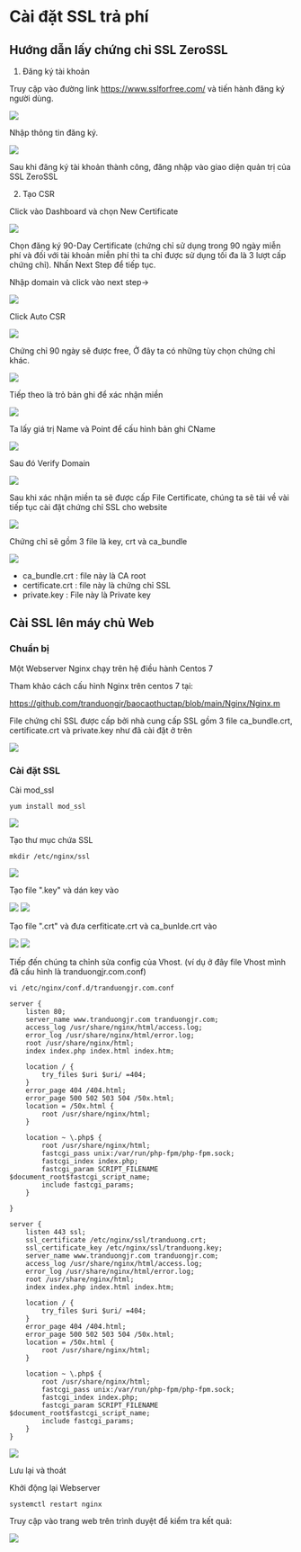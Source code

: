 # Cài đặt SSL trả phí

## Hướng dẫn lấy chứng chỉ SSL ZeroSSL

1. Đăng ký tài khoản

Truy cập vào đường link https://www.sslforfree.com/ và tiến hành đăng ký người dùng.

<img src="img/14.png">

Nhập thông tin đăng ký.

<img src="img/15.png">

Sau khi đăng ký tài khoản thành công, đăng nhập vào giao diện quản trị của SSL ZeroSSL

2. Tạo CSR

Click vào Dashboard và chọn New Certificate

<img src="img/16.png">

Chọn đăng ký 90-Day Certificate (chứng chỉ sử dụng trong 90 ngày miễn phí và đối với tài khoản miễn phí thì ta chỉ được sử dụng tối đa là 3 lượt cấp chứng chỉ). Nhấn Next Step để tiếp tục.

Nhập domain và click vào next step->

<img src="img/17.png">

Click Auto CSR

<img src="img/18.png">

Chứng chỉ 90 ngày sẽ được free, Ở đây ta có những tùy chọn chứng chỉ khác.

<img src="img/19.png">

Tiếp theo là trỏ bản ghi để xác nhận miền

<img src="img/20.png">

Ta lấy giá trị Name và Point để cấu hình bản ghi CName

<img src="img/21.png">

Sau đó Verify Domain

<img src="img/22.png">

Sau khi xác nhận miền ta sẽ được cấp File Certificate, chúng ta sẽ tải về vài tiếp tục cài đặt chứng chỉ SSL cho website

<img src="img/33.png">

Chứng chỉ sẽ gồm 3 file là key, crt và ca_bundle

<img src="img/24.png">

- ca_bundle.crt : file này là CA root
- certificate.crt : file này là chứng chỉ SSL
- private.key : File này là Private key

## Cài SSL lên máy chủ Web

### Chuẩn bị 

Một Webserver Nginx chạy trên hệ điều hành Centos 7

Tham khảo cách cấu hình Nginx trên centos 7 tại:

https://github.com/tranduongjr/baocaothuctap/blob/main/Nginx/Nginx.m

File chứng chỉ SSL được cấp bởi nhà cung cấp SSL gồm 3 file ca_bundle.crt, certificate.crt và private.key như đã cài đặt ở trên

<img src="img/24.png">

### Cài đặt SSL

Cài mod_ssl

```
yum install mod_ssl
```

<img src="img/25.png">

Tạo thư mục chứa SSL

```
mkdir /etc/nginx/ssl
```

<img src="img/26.png">

Tạo file ".key" và dán key vào

<img src="img/27.png">

<img src="img/28.png">

Tạo file ".crt" và đưa  cerfiticate.crt và ca_bunlde.crt vào

<img src="img/29.png">

<img src="img/30.png">

Tiếp đến chúng ta chỉnh sửa config của Vhost. (ví dụ ở đây file Vhost mình đã cấu hình là tranduongjr.com.conf)

```
vi /etc/nginx/conf.d/tranduongjr.com.conf
```

```
server {
    listen 80;
    server_name www.tranduongjr.com tranduongjr.com;
    access_log /usr/share/nginx/html/access.log;
    error_log /usr/share/nginx/html/error.log;
    root /usr/share/nginx/html;
    index index.php index.html index.htm;

    location / {
        try_files $uri $uri/ =404;
    }
    error_page 404 /404.html;
    error_page 500 502 503 504 /50x.html;
    location = /50x.html {
        root /usr/share/nginx/html;
    }

    location ~ \.php$ {
        root /usr/share/nginx/html;
        fastcgi_pass unix:/var/run/php-fpm/php-fpm.sock;
        fastcgi_index index.php;
        fastcgi_param SCRIPT_FILENAME $document_root$fastcgi_script_name;
        include fastcgi_params;
    }

}

server {
    listen 443 ssl;
    ssl_certificate /etc/nginx/ssl/tranduong.crt;
    ssl_certificate_key /etc/nginx/ssl/tranduong.key;
    server_name www.tranduongjr.com tranduongjr.com;
    access_log /usr/share/nginx/html/access.log;
    error_log /usr/share/nginx/html/error.log;
    root /usr/share/nginx/html;
    index index.php index.html index.htm;

    location / {
        try_files $uri $uri/ =404;
    }
    error_page 404 /404.html;
    error_page 500 502 503 504 /50x.html;
    location = /50x.html {
        root /usr/share/nginx/html;
    }

    location ~ \.php$ {
        root /usr/share/nginx/html;
        fastcgi_pass unix:/var/run/php-fpm/php-fpm.sock;
        fastcgi_index index.php;
        fastcgi_param SCRIPT_FILENAME $document_root$fastcgi_script_name;
        include fastcgi_params;
    }
}
```

<img src="img/31.png">

Lưu lại và thoát

Khởi động lại Webserver

```
systemctl restart nginx
```

Truy cập vào trang web trên trình duyệt để kiểm tra kết quả:

<img src="img/32.png">
